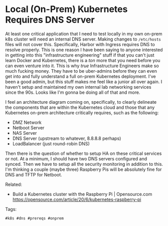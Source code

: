 # Local (On-Prem) Kubernetes Requires DNS Server

At least one critical application that I need to test locally in my own
on-prem k8s cluster will need an internal DNS server. Making changes to
`/etc/hosts` files will not cover this. Specifically, Harbor with
Ingress requires DNS to resolve properly. This is one reason I have been
saying to anyone interested in getting into this "infrastructure
engineering" stuff if that you can't just learn Docker and Kubernetes,
there is a *ton* more that you need before you can even venture into it.
This is why *true* Infrastructure Engineers make so much fucking money.
They have to be uber-admins before they can even get into and fully
understand a full on-prem Kubernetes deployment. I've been a good admin,
but this stuff makes me feel like a junior all over again. I haven't
setup and maintained my own internal lab networking services since the
90s. Looks like I'm gonna be doing all of that and more.

I feel an architecture diagram coming on, specifically, to clearly
delineate the components that are within the Kubernetes cloud and those
that any Kubernetes on-prem architecture critically requires, such as
the following:

* DMZ Network
* Netboot Server
* NAS Server
* DNS Server (upstream to whatever, 8.8.8.8 perhaps)
* LoadBalancer (just round-robin DNS)

Then there is the question of whether to setup HA on these critical
services or not. At a minimum, I should have two DNS servers configured
and synced. Then we have to setup all the security monitoring in
addition to this. I'm thinking a couple (maybe three) Raspberry Pis will
be absolutely fine for DNS and TFTP for Netboot.

Related:

* Build a Kubernetes cluster with the Raspberry Pi \| Opensource.com  
  <https://opensource.com/article/20/6/kubernetes-raspberry-pi>

Tags:

    #k8s #dns #prereqs #onprem

